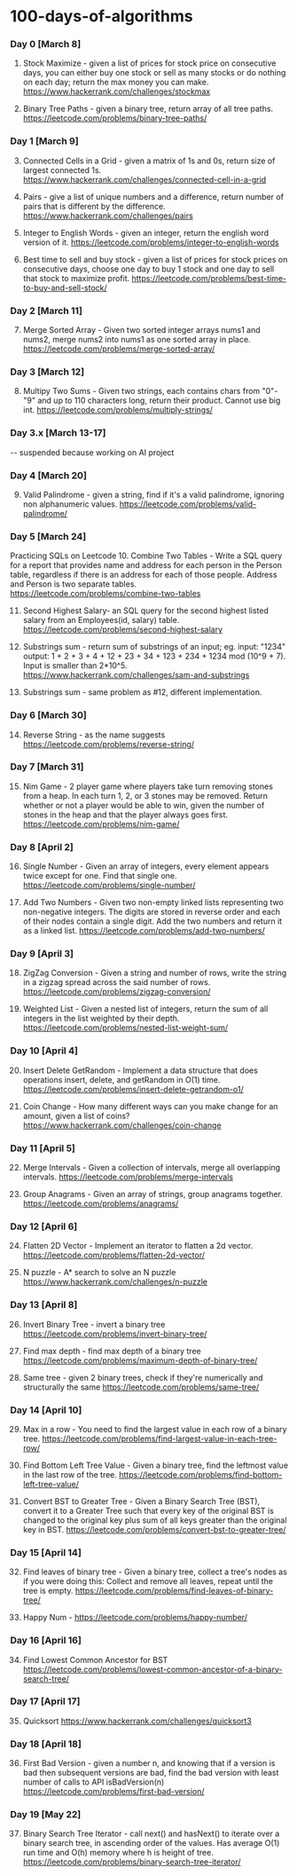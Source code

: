# 100-days-of-algorithms

### Day 0 [March 8]
1. Stock Maximize - given a list of prices for stock price on consecutive days, you can either buy one stock or sell as many stocks or do nothing on each day; return the max money you can make. 
https://www.hackerrank.com/challenges/stockmax

2. Binary Tree Paths - given a binary tree, return array of all tree paths. 
https://leetcode.com/problems/binary-tree-paths/

### Day 1 [March 9]
3. Connected Cells in a Grid - given a matrix of 1s and 0s, return size of largest connected 1s. 
https://www.hackerrank.com/challenges/connected-cell-in-a-grid

4. Pairs - give a list of unique numbers and a difference, return number of pairs that is different by the difference.
https://www.hackerrank.com/challenges/pairs

5. Integer to English Words - given an integer, return the english word version of it. 
https://leetcode.com/problems/integer-to-english-words

6. Best time to sell and buy stock - given a list of prices for stock prices on consecutive days, choose one day to buy 1 stock and one day to sell that stock to maximize profit.
https://leetcode.com/problems/best-time-to-buy-and-sell-stock/

### Day 2 [March 11]
7. Merge Sorted Array - Given two sorted integer arrays nums1 and nums2, merge nums2 into nums1 as one sorted array in place.
https://leetcode.com/problems/merge-sorted-array/

### Day 3 [March 12]
8. Multipy Two Sums - Given two strings, each contains chars from "0"-"9" and up to 110 characters long, return their product. Cannot use big int. 
https://leetcode.com/problems/multiply-strings/

### Day 3.x [March 13-17]
-- suspended because working on AI project

### Day 4 [March 20]
9. Valid Palindrome - given a string, find if it's a valid palindrome, ignoring non alphanumeric values.
https://leetcode.com/problems/valid-palindrome/

### Day 5 [March 24]
Practicing SQLs on Leetcode
10. Combine Two Tables - Write a SQL query for a report that provides name and address for each person in the Person table, regardless if there is an address for each of those people. Address and Person is two separate tables. 
https://leetcode.com/problems/combine-two-tables

11. Second Highest Salary- an SQL query for the second highest listed salary from an Employees(id, salary) table.
https://leetcode.com/problems/second-highest-salary

12. Substrings sum - return sum of substrings of an input; eg. input: "1234" output: 1 + 2 + 3 + 4 + 12 + 23 + 34 + 123 + 234 + 1234  mod (10^9 + 7). Input is smaller than 2*10^5. 
https://www.hackerrank.com/challenges/sam-and-substrings

13. Substrings sum - same problem as #12, different implementation. 

### Day 6 [March 30]
14. Reverse String - as the name suggests
https://leetcode.com/problems/reverse-string/

### Day 7 [March 31]
15. Nim Game - 2 player game where players take turn removing stones from a heap. In each turn 1, 2, or 3 stones may be removed. Return whether or not a player would be able to win, given the number of stones in the heap and that the player always goes first.
https://leetcode.com/problems/nim-game/

### Day 8 [April 2]
16. Single Number - Given an array of integers, every element appears twice except for one. Find that single one.
https://leetcode.com/problems/single-number/

17. Add Two Numbers - Given two non-empty linked lists representing two non-negative integers. The digits are stored in reverse order and each of their nodes contain a single digit. Add the two numbers and return it as a linked list.
https://leetcode.com/problems/add-two-numbers/

### Day 9 [April 3]
18. ZigZag Conversion - Given a string and number of rows, write the string in a zigzag spread across the said number of rows.
https://leetcode.com/problems/zigzag-conversion/

19. Weighted List - Given a nested list of integers, return the sum of all integers in the list weighted by their depth.
https://leetcode.com/problems/nested-list-weight-sum/

### Day 10 [April 4]
20. Insert Delete GetRandom - Implement a data structure that does operations insert, delete, and getRandom in O(1) time.
https://leetcode.com/problems/insert-delete-getrandom-o1/

21. Coin Change - How many different ways can you make change for an amount, given a list of coins?
https://www.hackerrank.com/challenges/coin-change

### Day 11 [April 5]
22. Merge Intervals - Given a collection of intervals, merge all overlapping intervals.
https://leetcode.com/problems/merge-intervals

23. Group Anagrams - Given an array of strings, group anagrams together.
https://leetcode.com/problems/anagrams/

### Day 12 [April 6]
24. Flatten 2D Vector - Implement an iterator to flatten a 2d vector.
https://leetcode.com/problems/flatten-2d-vector/

25. N puzzle - A* search to solve an N puzzle
https://www.hackerrank.com/challenges/n-puzzle

### Day 13 [April 8]
26. Invert Binary Tree - invert a binary tree
https://leetcode.com/problems/invert-binary-tree/

27. Find max depth - find max depth of a binary tree
https://leetcode.com/problems/maximum-depth-of-binary-tree/

28. Same tree - given 2 binary trees, check if they're numerically and structurally the same
https://leetcode.com/problems/same-tree/

### Day 14 [April 10]
29. Max in a row - You need to find the largest value in each row of a binary tree.
https://leetcode.com/problems/find-largest-value-in-each-tree-row/

30. Find Bottom Left Tree Value - Given a binary tree, find the leftmost value in the last row of the tree.
https://leetcode.com/problems/find-bottom-left-tree-value/

31. Convert BST to Greater Tree - Given a Binary Search Tree (BST), convert it to a Greater Tree such that every key of the original BST is changed to the original key plus sum of all keys greater than the original key in BST.
https://leetcode.com/problems/convert-bst-to-greater-tree/

### Day 15 [April 14]
32. Find leaves of binary tree - Given a binary tree, collect a tree's nodes as if you were doing this: Collect and remove all leaves, repeat until the tree is empty.
https://leetcode.com/problems/find-leaves-of-binary-tree/

33. Happy Num - https://leetcode.com/problems/happy-number/

### Day 16 [April 16]
34. Find Lowest Common Ancestor for BST
https://leetcode.com/problems/lowest-common-ancestor-of-a-binary-search-tree/

### Day 17 [April 17]
35. Quicksort
https://www.hackerrank.com/challenges/quicksort3

### Day 18 [April 18]
36. First Bad Version - given a number n, and knowing that if a version is bad then subsequent versions are bad, find the bad version with least number of calls to API isBadVersion(n)
https://leetcode.com/problems/first-bad-version/

### Day 19 [May 22]
37. Binary Search Tree Iterator - call next() and hasNext() to iterate over a binary search tree, in ascending order of the values. Has average O(1) run time and O(h) memory where h is height of tree.
https://leetcode.com/problems/binary-search-tree-iterator/



